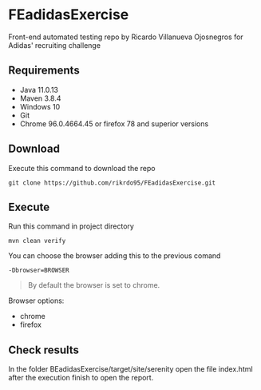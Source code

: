 
# FEadidasExercise
Front-end automated testing repo by Ricardo Villanueva Ojosnegros for Adidas' recruiting challenge

## Requirements

 - Java 11.0.13
 - Maven 3.8.4
 - Windows 10
 - Git
 - Chrome 96.0.4664.45 or firefox 78 and superior versions
 
## Download
Execute this command to download the repo

    git clone https://github.com/rikrdo95/FEadidasExercise.git
    
## Execute
Run this command in project directory

`mvn clean verify`

You can choose the browser adding this to the previous comand

    -Dbrowser=BROWSER
>By default the browser is set to chrome.

Browser options:
- chrome
- firefox

## Check results
In the folder BEadidasExercise/target/site/serenity open the file index.html after the execution finish to open the report. 
